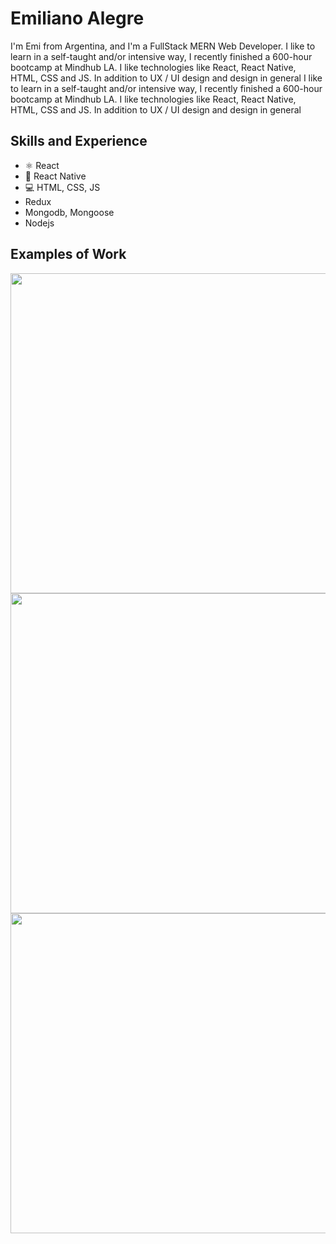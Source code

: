 # Emiliano Alegre
I'm Emi from Argentina, and I'm a FullStack MERN Web Developer. I like to learn in a self-taught and/or intensive way, I recently finished a 600-hour bootcamp at Mindhub LA. I like technologies like React, React Native, HTML, CSS and JS. In addition to UX / UI design and design in general
I like to learn in a self-taught and/or intensive way, I recently finished a 600-hour bootcamp at Mindhub LA. I like technologies like React, React Native, HTML, CSS and JS. In addition to UX / UI design and design in general

## Skills and Experience
* ⚛ React
* 📱 React Native
* 💻 HTML, CSS, JS
* Redux
* Mongodb, Mongoose
* Nodejs

## Examples of Work

<a href="https://mytinerary-alegre.herokuapp.com/"><img src="https://i.imgur.com/TDejNd7.png" width="512" ></a><a href="https://hexagon-techstore.herokuapp.com/"><img src="https://i.imgur.com/E1I5LWH.png" width="512" ></a><a href="https://itindev-mindhub.herokuapp.com/"><img src="https://i.imgur.com/2cW8yLC.png" width="512" ></a>


